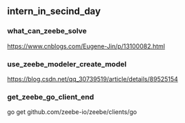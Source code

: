 ## intern_in_secind_day
### what_can_zeebe_solve
https://www.cnblogs.com/Eugene-Jin/p/13100082.html
### use_zeebe_modeler_create_model
https://blog.csdn.net/qq_30739519/article/details/89525154
### get_zeebe_go_client_end
go get github.com/zeebe-io/zeebe/clients/go

